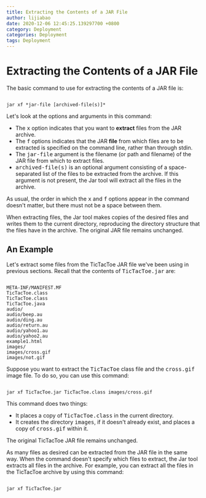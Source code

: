 ```yaml
---
title: Extracting the Contents of a JAR File
author: lijiabao
date: 2020-12-06 12:45:25.139297700 +0800
category: Deployment
categories: Deployment
tags: Deployment
---
```


# Extracting the Contents of a JAR File

The basic command to use for extracting the contents of a JAR file is:

```

jar xf *jar-file [archived-file(s)]*

```

Let's look at the options and arguments in this command:

- The <tt>x</tt> option indicates that you want to **extract** files from the JAR archive.
- The <tt>f</tt> options indicates that the JAR **file** from which files are to be extracted is specified on the command line, rather than through stdin.
- The <tt>jar-file</tt> argument is the filename (or path and filename) of the JAR file from which to extract files.
- <tt>archived-file(s)</tt> is an optional argument consisting of a space-separated list of the files to be extracted from the archive. If this argument is not present, the Jar tool will extract all the files in the archive.

As usual, the order in which the <tt>x</tt> and <tt>f</tt> options appear in the command doesn't matter, but there must not be a space between them.

When extracting files, the Jar tool makes copies of the desired files and writes them to the current directory, reproducing the directory structure that the files have in the archive. The original JAR file remains unchanged.

## An Example

Let's extract some files from the TicTacToe JAR file we've been using in previous sections. Recall that the contents of <tt>TicTacToe.jar</tt> are:

```

META-INF/MANIFEST.MF
TicTacToe.class
TicTacToe.class
TicTacToe.java
audio/
audio/beep.au
audio/ding.au
audio/return.au
audio/yahoo1.au
audio/yahoo2.au
example1.html
images/
images/cross.gif
images/not.gif

```

Suppose you want to extract the <tt>TicTacToe</tt> class file and the <tt>cross.gif</tt> image file. To do so, you can use this command:

```

jar xf TicTacToe.jar TicTacToe.class images/cross.gif

```

This command does two things:

- It places a copy of <tt>TicTacToe.class</tt> in the current directory.
- It creates the directory <tt>images</tt>, if it doesn't already exist, and places a copy of <tt>cross.gif</tt> within it.

The original TicTacToe JAR file remains unchanged.

As many files as desired can be extracted from the JAR file in the same way. When the command doesn't specify which files to extract, the Jar tool extracts all files in the archive. For example, you can extract all the files in the TicTacToe archive by using this command:

```

jar xf TicTacToe.jar

```
